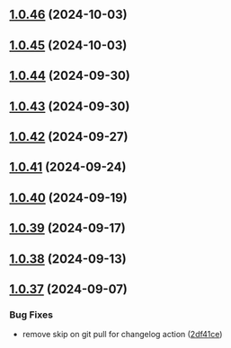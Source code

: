 ## [1.0.46](https://github.com/binary-braids/github-actions-runner/compare/v1.0.45...v1.0.46) (2024-10-03)



## [1.0.45](https://github.com/binary-braids/github-actions-runner/compare/v1.0.44...v1.0.45) (2024-10-03)



## [1.0.44](https://github.com/binary-braids/github-actions-runner/compare/v1.0.43...v1.0.44) (2024-09-30)



## [1.0.43](https://github.com/binary-braids/github-actions-runner/compare/v1.0.42...v1.0.43) (2024-09-30)



## [1.0.42](https://github.com/binary-braids/github-actions-runner/compare/v1.0.41...v1.0.42) (2024-09-27)



## [1.0.41](https://github.com/binary-braids/github-actions-runner/compare/v1.0.40...v1.0.41) (2024-09-24)



## [1.0.40](https://github.com/binary-braids/github-actions-runner/compare/v1.0.39...v1.0.40) (2024-09-19)



## [1.0.39](https://github.com/binary-braids/github-actions-runner/compare/v1.0.38...v1.0.39) (2024-09-17)



## [1.0.38](https://github.com/binary-braids/github-actions-runner/compare/v1.0.37...v1.0.38) (2024-09-13)



## [1.0.37](https://github.com/binary-braids/github-actions-runner/compare/v1.0.36...v1.0.37) (2024-09-07)


### Bug Fixes

* remove skip on git pull for changelog action ([2df41ce](https://github.com/binary-braids/github-actions-runner/commit/2df41ce2e5b397fbd0aa73fe677fb857901ac2b5))



